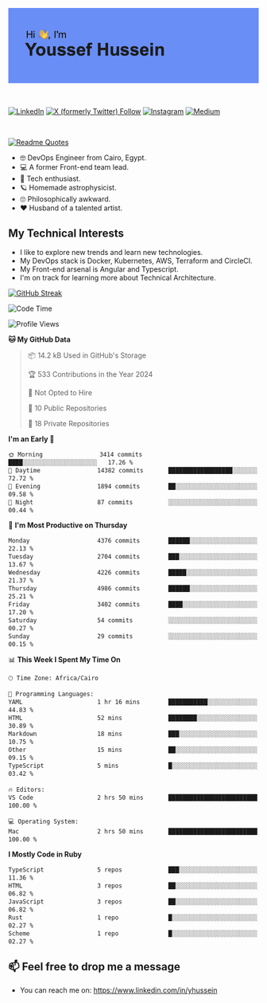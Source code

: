 [![Youssef's GitHub Banner](./assets/youssef-hussein.png)](https://github.com/yorki404)

</br>

[![LinkedIn](https://img.shields.io/badge/linkedin-%230077B5.svg?style=for-the-badge&logo=linkedin&logoColor=white)](https://www.linkedin.com/in/yhussein/)
[![X (formerly Twitter) Follow](https://img.shields.io/twitter/follow/devqik_?style=for-the-badge&logo=X&logoColor=White&labelColor=White)](https://twitter.com/devqik_)
[![Instagram](https://img.shields.io/badge/devqik-E4405F?style=for-the-badge&logo=Instagram&logoColor=white)](https://instagram.com/devqik)
[![Medium](https://img.shields.io/badge/Medium-12100E?style=for-the-badge&logo=medium&logoColor=white)](https://medium.com/@devqik)

</br>

[![Readme Quotes](https://quotes-github-readme.vercel.app/api?type=horizontal&theme=dark)](https://github.com/piyushsuthar/github-readme-quotes)

- :nerd_face: DevOps Engineer from Cairo, Egypt.
- :computer: A former Front-end team lead.
- :satellite: Tech enthusiast.
- :ringed_planet: Homemade astrophysicist.
- :roll_eyes: Philosophically awkward.
- :heart: Husband of a talented artist.

## My Technical Interests

- I like to explore new trends and learn new technologies.
- My DevOps stack is Docker, Kubernetes, AWS, Terraform and CircleCI.
- My Front-end arsenal is Angular and Typescript.
- I'm on track for learning more about Technical Architecture.

[![GitHub Streak](https://streak-stats.demolab.com/?user=devqik&theme=dark)](https://git.io/streak-stats)

<!--START_SECTION:waka-->
![Code Time](http://img.shields.io/badge/Code%20Time-838%20hrs%2022%20mins-blue)

![Profile Views](http://img.shields.io/badge/Profile%20Views-11-blue)

**🐱 My GitHub Data** 

> 📦 14.2 kB Used in GitHub's Storage 
 > 
> 🏆 533 Contributions in the Year 2024
 > 
> 🚫 Not Opted to Hire
 > 
> 📜 10 Public Repositories 
 > 
> 🔑 18 Private Repositories 
 > 
**I'm an Early 🐤** 

```text
🌞 Morning                3414 commits        ████░░░░░░░░░░░░░░░░░░░░░   17.26 % 
🌆 Daytime                14382 commits       ██████████████████░░░░░░░   72.72 % 
🌃 Evening                1894 commits        ██░░░░░░░░░░░░░░░░░░░░░░░   09.58 % 
🌙 Night                  87 commits          ░░░░░░░░░░░░░░░░░░░░░░░░░   00.44 % 
```
📅 **I'm Most Productive on Thursday** 

```text
Monday                   4376 commits        ██████░░░░░░░░░░░░░░░░░░░   22.13 % 
Tuesday                  2704 commits        ███░░░░░░░░░░░░░░░░░░░░░░   13.67 % 
Wednesday                4226 commits        █████░░░░░░░░░░░░░░░░░░░░   21.37 % 
Thursday                 4986 commits        ██████░░░░░░░░░░░░░░░░░░░   25.21 % 
Friday                   3402 commits        ████░░░░░░░░░░░░░░░░░░░░░   17.20 % 
Saturday                 54 commits          ░░░░░░░░░░░░░░░░░░░░░░░░░   00.27 % 
Sunday                   29 commits          ░░░░░░░░░░░░░░░░░░░░░░░░░   00.15 % 
```


📊 **This Week I Spent My Time On** 

```text
🕑︎ Time Zone: Africa/Cairo

💬 Programming Languages: 
YAML                     1 hr 16 mins        ███████████░░░░░░░░░░░░░░   44.83 % 
HTML                     52 mins             ████████░░░░░░░░░░░░░░░░░   30.89 % 
Markdown                 18 mins             ███░░░░░░░░░░░░░░░░░░░░░░   10.75 % 
Other                    15 mins             ██░░░░░░░░░░░░░░░░░░░░░░░   09.15 % 
TypeScript               5 mins              █░░░░░░░░░░░░░░░░░░░░░░░░   03.42 % 

🔥 Editors: 
VS Code                  2 hrs 50 mins       █████████████████████████   100.00 % 

💻 Operating System: 
Mac                      2 hrs 50 mins       █████████████████████████   100.00 % 
```

**I Mostly Code in Ruby** 

```text
TypeScript               5 repos             ███░░░░░░░░░░░░░░░░░░░░░░   11.36 % 
HTML                     3 repos             ██░░░░░░░░░░░░░░░░░░░░░░░   06.82 % 
JavaScript               3 repos             ██░░░░░░░░░░░░░░░░░░░░░░░   06.82 % 
Rust                     1 repo              █░░░░░░░░░░░░░░░░░░░░░░░░   02.27 % 
Scheme                   1 repo              █░░░░░░░░░░░░░░░░░░░░░░░░   02.27 % 
```




<!--END_SECTION:waka-->

## 📫 Feel free to drop me a message
- You can reach me on: https://www.linkedin.com/in/yhussein
